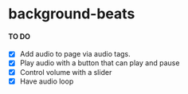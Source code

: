 # background-beats
#### TO DO
- [x] Add audio to page via audio tags.
- [x] Play audio with a button that can play and pause
- [x] Control volume with a slider
- [x] Have audio loop